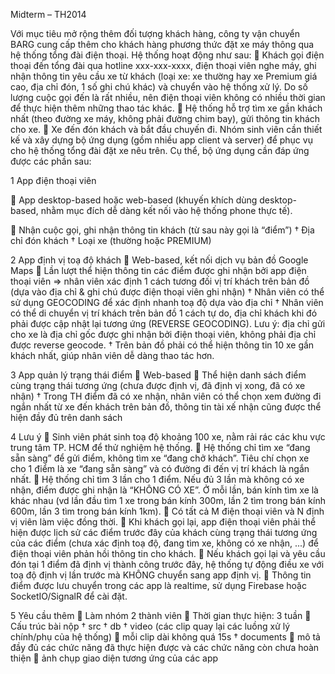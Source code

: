 Midterm – TH2014

Với mục tiêu mở rộng thêm đối tượng khách hàng, công ty vận chuyển BARG
cung cấp thêm cho khách hàng phương thức đặt xe máy thông qua hệ thống
tổng đài điện thoại. Hệ thống hoạt động như sau:
 Khách gọi điện thoại đến tổng đài qua hotline xxx-xxx-xxxx, điện thoại viên
nghe máy, ghi nhận thông tin yêu cầu xe từ khách (loại xe: xe thường hay
xe Premium giá cao, địa chỉ đón, 1 số ghi chú khác) và chuyển vào hệ
thống xử lý. Do số lượng cuộc gọi đến là rất nhiều, nên điện thoại viên
không có nhiều thời gian để thực hiện thêm những thao tác khác.
 Hệ thống hỗ trợ tìm xe gần khách nhất (theo đường xe máy, không phải
đường chim bay), gửi thông tin khách cho xe.
 Xe đến đón khách và bắt đầu chuyến đi.
Nhóm sinh viên cần thiết kế và xây dựng bộ ứng dụng (gồm nhiều app client và
server) để phục vụ cho hệ thống tổng đài đặt xe nêu trên. Cụ thể, bộ ứng dụng
cần đáp ứng được các phần sau:

1 App điện thoại viên

 App desktop-based hoặc web-based (khuyến khích dùng desktop-
based, nhằm mục đích dễ dàng kết nối vào hệ thống phone thực tế).

 Nhận cuộc gọi, ghi nhận thông tin khách (từ sau này gọi là “điểm”)
† Địa chỉ đón khách
† Loại xe (thường hoặc PREMIUM)

2 App định vị toạ độ khách
 Web-based, kết nối dịch vụ bản đồ Google Maps
 Lần lượt thể hiện thông tin các điểm được ghi nhận bởi app điện thoại
viên => nhân viên xác định 1 cách tương đối vị trí khách trên bản đồ
(dựa vào địa chỉ & ghi chú được điện thoại viên ghi nhận)
† Nhân viên có thể sử dụng GEOCODING để xác định nhanh toạ độ dựa vào địa chỉ
† Nhân viên có thể di chuyển vị trí khách trên bản đồ 1 cách tự do, địa
chỉ khách khi đó phải được cập nhật lại tương ứng (REVERSE
GEOCODING). Lưu ý: địa chỉ gửi cho xe là địa chỉ gốc được ghi nhận
bởi điện thoại viên, không phải địa chỉ được reverse geocode.
† Trên bản đồ phải có thể hiện thông tin 10 xe gần khách nhất, giúp
nhân viên dễ dàng thao tác hơn.

3 App quản lý trạng thái điểm
 Web-based
 Thể hiện danh sách điểm cùng trạng thái tương ứng (chưa được định vị,
đã định vị xong, đã có xe nhận)
† Trong TH điểm đã có xe nhận, nhân viên có thể chọn xem đường đi
ngắn nhất từ xe đến khách trên bản đồ, thông tin tài xế nhận cũng
được thể hiện đầy đủ trên danh sách

4 Lưu ý
 Sinh viên phát sinh toạ độ khoảng 100 xe, nằm rải rác các khu vực
trung tâm TP. HCM để thử nghiệm hệ thống.
 Hệ thống chỉ tìm xe “đang sẵn sàng” để gửi điểm, không tìm xe “đang
chở khách”. Tiêu chí chọn xe cho 1 điểm là xe “đang sẵn sàng” và có
đường đi đến vị trí khách là ngắn nhất.
 Hệ thống chỉ tìm 3 lần cho 1 điểm. Nếu đủ 3 lần mà không có xe nhận,
điểm được ghi nhận là “KHÔNG CÓ XE”. Ở mỗi lần, bán kính tìm xe là
khác nhau (vd lần đầu tìm 1 xe trong bán kính 300m, lần 2 tìm trong bán
kính 600m, lần 3 tìm trong bán kính 1km).
 Có tất cả M điện thoại viên và N định vị viên làm việc đồng thời.
 Khi khách gọi lại, app điện thoại viên phải thể hiện được lịch sử các
điểm trước đây của khách cùng trạng thái tương ứng của các điểm
(chưa xác định toạ độ, đang tìm xe, không có xe nhận, ...) để điện thoại
viên phản hồi thông tin cho khách.
 Nếu khách gọi lại và yêu cầu đón tại 1 điểm đã định vị thành công trước
đây, hệ thống tự động điều xe với toạ độ định vị lần trước mà KHÔNG
chuyển sang app định vị.
 Thông tin điểm được lưu chuyển trong các app là realtime, sử dụng
Firebase hoặc SocketIO/SignalR để cài đặt.

5 Yêu cầu thêm
 Làm nhóm 2 thành viên
 Thời gian thực hiện: 3 tuần
 Cấu trúc bài nộp
† src
† db
† video (các clip quay lại các luồng xử lý chính/phụ của hệ thống)
 mỗi clip dài không quá 15s
† documents
 mô tả đầy đủ các chức năng đã thực hiện được và các chức
năng còn chưa hoàn thiện
 ảnh chụp giao diện tương ứng của các app